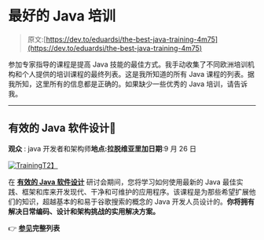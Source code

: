 # 最好的 Java 培训

> 原文:[https://dev.to/eduardsi/the-best-java-training-4m75](https://dev.to/eduardsi/the-best-java-training-4m75)

参加专家指导的课程是提高 Java 技能的最佳方式。我手动收集了不同欧洲培训机构和个人提供的培训课程的最终列表。这是我所知道的所有 Java 课程的列表。据我所知，这里所有的信息都是正确的。如果缺少一些优秀的 Java 培训，请告诉我。

* * *

## [](#effective-java-software-design)有效的 Java 软件设计🚀

**观众** : java 开发者和架构师**地点:**拉脱维亚里加**日期**:9 月 26 日

[![Training](../Images/fea6d5d284fe858b37691b61451a4f0a.png)T2】](https://devchampions.com/training/effective-java-software-design/)

在 **[有效的 Java 软件设计](https://devchampions.com/training/effective-java-software-design/)** 研讨会期间，您将学习如何使用最新的 Java 最佳实践、框架和库来开发现代、干净和可维护的应用程序。该课程是为那些希望扩展他们的知识，超越基本的和易于谷歌搜索的概念的 Java 开发人员设计的。**你将拥有解决日常编码、设计和架构挑战的实用解决方案。**

👉 **[参见](https://sizovs.net/training/the-ultimate-list-of-java-courses/)完整列表**